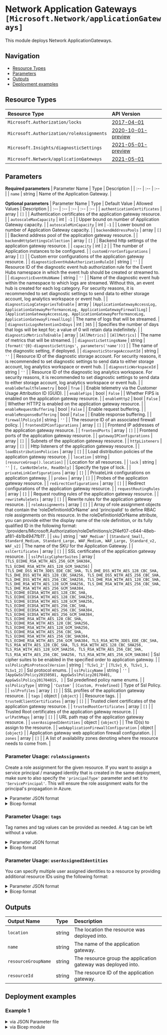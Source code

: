 # Network Application Gateways `[Microsoft.Network/applicationGateways]`

This module deploys Network ApplicationGateways.

## Navigation

- [Resource Types](#Resource-Types)
- [Parameters](#Parameters)
- [Outputs](#Outputs)
- [Deployment examples](#Deployment-examples)

## Resource Types

| Resource Type | API Version |
| :-- | :-- |
| `Microsoft.Authorization/locks` | [2017-04-01](https://docs.microsoft.com/en-us/azure/templates/Microsoft.Authorization/2017-04-01/locks) |
| `Microsoft.Authorization/roleAssignments` | [2020-10-01-preview](https://docs.microsoft.com/en-us/azure/templates/Microsoft.Authorization/2020-10-01-preview/roleAssignments) |
| `Microsoft.Insights/diagnosticSettings` | [2021-05-01-preview](https://docs.microsoft.com/en-us/azure/templates/Microsoft.Insights/2021-05-01-preview/diagnosticSettings) |
| `Microsoft.Network/applicationGateways` | [2021-05-01](https://docs.microsoft.com/en-us/azure/templates/Microsoft.Network/2021-05-01/applicationGateways) |

## Parameters

**Required parameters**
| Parameter Name | Type | Description |
| :-- | :-- | :-- |
| `name` | string | Name of the Application Gateway. |

**Optional parameters**
| Parameter Name | Type | Default Value | Allowed Values | Description |
| :-- | :-- | :-- | :-- | :-- |
| `authenticationCertificates` | array | `[]` |  | Authentication certificates of the application gateway resource. |
| `autoscaleMaxCapacity` | int | `-1` |  | Upper bound on number of Application Gateway capacity. |
| `autoscaleMinCapacity` | int | `-1` |  | Lower bound on number of Application Gateway capacity. |
| `backendAddressPools` | array | `[]` |  | Backend address pool of the application gateway resource. |
| `backendHttpSettingsCollection` | array | `[]` |  | Backend http settings of the application gateway resource. |
| `capacity` | int | `2` |  | The number of Application instances to be configured. |
| `customErrorConfigurations` | array | `[]` |  | Custom error configurations of the application gateway resource. |
| `diagnosticEventHubAuthorizationRuleId` | string | `''` |  | Resource ID of the diagnostic event hub authorization rule for the Event Hubs namespace in which the event hub should be created or streamed to. |
| `diagnosticEventHubName` | string | `''` |  | Name of the diagnostic event hub within the namespace to which logs are streamed. Without this, an event hub is created for each log category. For security reasons, it is recommended to set diagnostic settings to send data to either storage account, log analytics workspace or event hub. |
| `diagnosticLogCategoriesToEnable` | array | `[ApplicationGatewayAccessLog, ApplicationGatewayPerformanceLog, ApplicationGatewayFirewallLog]` | `[ApplicationGatewayAccessLog, ApplicationGatewayPerformanceLog, ApplicationGatewayFirewallLog]` | The name of logs that will be streamed. |
| `diagnosticLogsRetentionInDays` | int | `365` |  | Specifies the number of days that logs will be kept for; a value of 0 will retain data indefinitely. |
| `diagnosticMetricsToEnable` | array | `[AllMetrics]` | `[AllMetrics]` | The name of metrics that will be streamed. |
| `diagnosticSettingsName` | string | `[format('{0}-diagnosticSettings', parameters('name'))]` |  | The name of the diagnostic setting, if deployed. |
| `diagnosticStorageAccountId` | string | `''` |  | Resource ID of the diagnostic storage account. For security reasons, it is recommended to set diagnostic settings to send data to either storage account, log analytics workspace or event hub. |
| `diagnosticWorkspaceId` | string | `''` |  | Resource ID of the diagnostic log analytics workspace. For security reasons, it is recommended to set diagnostic settings to send data to either storage account, log analytics workspace or event hub. |
| `enableDefaultTelemetry` | bool | `True` |  | Enable telemetry via the Customer Usage Attribution ID (GUID). |
| `enableFips` | bool | `False` |  | Whether FIPS is enabled on the application gateway resource. |
| `enableHttp2` | bool | `False` |  | Whether HTTP2 is enabled on the application gateway resource. |
| `enableRequestBuffering` | bool | `False` |  | Enable request buffering. |
| `enableResponseBuffering` | bool | `False` |  | Enable response buffering. |
| `firewallPolicyId` | string | `''` |  | The resource ID of an associated firewall policy. |
| `frontendIPConfigurations` | array | `[]` |  | Frontend IP addresses of the application gateway resource. |
| `frontendPorts` | array | `[]` |  | Frontend ports of the application gateway resource. |
| `gatewayIPConfigurations` | array | `[]` |  | Subnets of the application gateway resource. |
| `httpListeners` | array | `[]` |  | Http listeners of the application gateway resource. |
| `loadDistributionPolicies` | array | `[]` |  | Load distribution policies of the application gateway resource. |
| `location` | string | `[resourceGroup().location]` |  | Location for all resources. |
| `lock` | string | `''` | `[, CanNotDelete, ReadOnly]` | Specify the type of lock. |
| `privateLinkConfigurations` | array | `[]` |  | PrivateLink configurations on application gateway. |
| `probes` | array | `[]` |  | Probes of the application gateway resource. |
| `redirectConfigurations` | array | `[]` |  | Redirect configurations of the application gateway resource. |
| `requestRoutingRules` | array | `[]` |  | Request routing rules of the application gateway resource. |
| `rewriteRuleSets` | array | `[]` |  | Rewrite rules for the application gateway resource. |
| `roleAssignments` | array | `[]` |  | Array of role assignment objects that contain the 'roleDefinitionIdOrName' and 'principalId' to define RBAC role assignments on this resource. In the roleDefinitionIdOrName attribute, you can provide either the display name of the role definition, or its fully qualified ID in the following format: '/providers/Microsoft.Authorization/roleDefinitions/c2f4ef07-c644-48eb-af81-4b1b4947fb11'. |
| `sku` | string | `'WAF_Medium'` | `[Standard_Small, Standard_Medium, Standard_Large, WAF_Medium, WAF_Large, Standard_v2, WAF_v2]` | The name of the SKU for the Application Gateway. |
| `sslCertificates` | array | `[]` |  | SSL certificates of the application gateway resource. |
| `sslPolicyCipherSuites` | array | `[TLS_ECDHE_RSA_WITH_AES_256_GCM_SHA384, TLS_ECDHE_RSA_WITH_AES_128_GCM_SHA256]` | `[TLS_DHE_DSS_WITH_3DES_EDE_CBC_SHA, TLS_DHE_DSS_WITH_AES_128_CBC_SHA, TLS_DHE_DSS_WITH_AES_128_CBC_SHA256, TLS_DHE_DSS_WITH_AES_256_CBC_SHA, TLS_DHE_DSS_WITH_AES_256_CBC_SHA256, TLS_DHE_RSA_WITH_AES_128_CBC_SHA, TLS_DHE_RSA_WITH_AES_128_GCM_SHA256, TLS_DHE_RSA_WITH_AES_256_CBC_SHA, TLS_DHE_RSA_WITH_AES_256_GCM_SHA384, TLS_ECDHE_ECDSA_WITH_AES_128_CBC_SHA, TLS_ECDHE_ECDSA_WITH_AES_128_CBC_SHA256, TLS_ECDHE_ECDSA_WITH_AES_128_GCM_SHA256, TLS_ECDHE_ECDSA_WITH_AES_256_CBC_SHA, TLS_ECDHE_ECDSA_WITH_AES_256_CBC_SHA384, TLS_ECDHE_ECDSA_WITH_AES_256_GCM_SHA384, TLS_ECDHE_RSA_WITH_AES_128_CBC_SHA, TLS_ECDHE_RSA_WITH_AES_128_CBC_SHA256, TLS_ECDHE_RSA_WITH_AES_128_GCM_SHA256, TLS_ECDHE_RSA_WITH_AES_256_CBC_SHA, TLS_ECDHE_RSA_WITH_AES_256_CBC_SHA384, TLS_ECDHE_RSA_WITH_AES_256_GCM_SHA384, TLS_RSA_WITH_3DES_EDE_CBC_SHA, TLS_RSA_WITH_AES_128_CBC_SHA, TLS_RSA_WITH_AES_128_CBC_SHA256, TLS_RSA_WITH_AES_128_GCM_SHA256, TLS_RSA_WITH_AES_256_CBC_SHA, TLS_RSA_WITH_AES_256_CBC_SHA256, TLS_RSA_WITH_AES_256_GCM_SHA384]` | Ssl cipher suites to be enabled in the specified order to application gateway. |
| `sslPolicyMinProtocolVersion` | string | `'TLSv1_2'` | `[TLSv1_0, TLSv1_1, TLSv1_2]` | Ssl protocol enums. |
| `sslPolicyName` | string | `''` | `[AppGwSslPolicy20150501, AppGwSslPolicy20170401, AppGwSslPolicy20170401S, ]` | Ssl predefined policy name enums. |
| `sslPolicyType` | string | `'Custom'` | `[Custom, Predefined]` | Type of Ssl Policy. |
| `sslProfiles` | array | `[]` |  | SSL profiles of the application gateway resource. |
| `tags` | object | `{object}` |  | Resource tags. |
| `trustedClientCertificates` | array | `[]` |  | Trusted client certificates of the application gateway resource. |
| `trustedRootCertificates` | array | `[]` |  | Trusted Root certificates of the application gateway resource. |
| `urlPathMaps` | array | `[]` |  | URL path map of the application gateway resource. |
| `userAssignedIdentities` | object | `{object}` |  | The ID(s) to assign to the resource. |
| `webApplicationFirewallConfiguration` | object | `{object}` |  | Application gateway web application firewall configuration. |
| `zones` | array | `[]` |  | A list of availability zones denoting where the resource needs to come from. |


### Parameter Usage: `roleAssignments`

Create a role assignment for the given resource. If you want to assign a service principal / managed identity that is created in the same deployment, make sure to also specify the `'principalType'` parameter and set it to `'ServicePrincipal'`. This will ensure the role assignment waits for the principal's propagation in Azure.

<details>

<summary>Parameter JSON format</summary>

```json
"roleAssignments": {
    "value": [
        {
            "roleDefinitionIdOrName": "Reader",
            "description": "Reader Role Assignment",
            "principalIds": [
                "12345678-1234-1234-1234-123456789012", // object 1
                "78945612-1234-1234-1234-123456789012" // object 2
            ]
        },
        {
            "roleDefinitionIdOrName": "/providers/Microsoft.Authorization/roleDefinitions/c2f4ef07-c644-48eb-af81-4b1b4947fb11",
            "principalIds": [
                "12345678-1234-1234-1234-123456789012" // object 1
            ],
            "principalType": "ServicePrincipal"
        }
    ]
}
```

</details>

<details>

<summary>Bicep format</summary>

```bicep
roleAssignments: [
    {
        roleDefinitionIdOrName: 'Reader'
        description: 'Reader Role Assignment'
        principalIds: [
            '12345678-1234-1234-1234-123456789012' // object 1
            '78945612-1234-1234-1234-123456789012' // object 2
        ]
    }
    {
        roleDefinitionIdOrName: '/providers/Microsoft.Authorization/roleDefinitions/c2f4ef07-c644-48eb-af81-4b1b4947fb11'
        principalIds: [
            '12345678-1234-1234-1234-123456789012' // object 1
        ]
        principalType: 'ServicePrincipal'
    }
]
```

</details>
<p>

### Parameter Usage: `tags`

Tag names and tag values can be provided as needed. A tag can be left without a value.

<details>

<summary>Parameter JSON format</summary>

```json
"tags": {
    "value": {
        "Environment": "Non-Prod",
        "Contact": "test.user@testcompany.com",
        "PurchaseOrder": "1234",
        "CostCenter": "7890",
        "ServiceName": "DeploymentValidation",
        "Role": "DeploymentValidation"
    }
}
```

</details>

<details>

<summary>Bicep format</summary>

```bicep
tags: {
    Environment: 'Non-Prod'
    Contact: 'test.user@testcompany.com'
    PurchaseOrder: '1234'
    CostCenter: '7890'
    ServiceName: 'DeploymentValidation'
    Role: 'DeploymentValidation'
}
```

</details>
<p>

### Parameter Usage: `userAssignedIdentities`

You can specify multiple user assigned identities to a resource by providing additional resource IDs using the following format:

<details>

<summary>Parameter JSON format</summary>

```json
"userAssignedIdentities": {
    "value": {
        "/subscriptions/12345678-1234-1234-1234-123456789012/resourcegroups/validation-rg/providers/Microsoft.ManagedIdentity/userAssignedIdentities/adp-sxx-az-msi-x-001": {},
        "/subscriptions/12345678-1234-1234-1234-123456789012/resourcegroups/validation-rg/providers/Microsoft.ManagedIdentity/userAssignedIdentities/adp-sxx-az-msi-x-002": {}
    }
}
```

</details>

<details>

<summary>Bicep format</summary>

```bicep
userAssignedIdentities: {
    '/subscriptions/12345678-1234-1234-1234-123456789012/resourcegroups/validation-rg/providers/Microsoft.ManagedIdentity/userAssignedIdentities/adp-sxx-az-msi-x-001': {}
    '/subscriptions/12345678-1234-1234-1234-123456789012/resourcegroups/validation-rg/providers/Microsoft.ManagedIdentity/userAssignedIdentities/adp-sxx-az-msi-x-002': {}
}
```

</details>
<p>

## Outputs

| Output Name | Type | Description |
| :-- | :-- | :-- |
| `location` | string | The location the resource was deployed into. |
| `name` | string | The name of the application gateway. |
| `resourceGroupName` | string | The resource group the application gateway was deployed into. |
| `resourceId` | string | The resource ID of the application gateway. |

## Deployment examples

<h3>Example 1</h3>

<details>

<summary>via JSON Parameter file</summary>

```json
{
    "$schema": "https://schema.management.azure.com/schemas/2019-04-01/deploymentParameters.json#",
    "contentVersion": "1.0.0.0",
    "parameters": {
        "name": {
            "value": "<<namePrefix>>-az-apgw-x-001"
        },
        "lock": {
            "value": "CanNotDelete"
        },
        "userAssignedIdentities": {
            "value": {
                "/subscriptions/<<subscriptionId>>/resourcegroups/validation-rg/providers/Microsoft.ManagedIdentity/userAssignedIdentities/adp-<<namePrefix>>-az-msi-x-001": {}
            }
        },
        "webApplicationFirewallConfiguration": {
            "value": {
                "enabled": true,
                "firewallMode": "Detection",
                "ruleSetType": "OWASP",
                "ruleSetVersion": "3.0",
                "disabledRuleGroups": [],
                "requestBodyCheck": true,
                "maxRequestBodySizeInKb": 128,
                "fileUploadLimitInMb": 100
            }
        },
        "enableHttp2": {
            "value": true
        },
        "backendAddressPools": {
            "value": [
                {
                    "name": "appServiceBackendPool",
                    "properties": {
                        "backendAddresses": [
                            {
                                "fqdn": "aghapp.azurewebsites.net"
                            }
                        ]
                    }
                },
                {
                    "name": "privateVmBackendPool",
                    "properties": {
                        "backendAddresses": [
                            {
                                "ipAddress": "10.0.0.4"
                            }
                        ]
                    }
                }
            ]
        },
        "backendHttpSettingsCollection": {
            "value": [
                {
                    "name": "appServiceBackendHttpsSetting",
                    "properties": {
                        "port": 443,
                        "protocol": "Https",
                        "cookieBasedAffinity": "Disabled",
                        "pickHostNameFromBackendAddress": true,
                        "requestTimeout": 30
                    }
                },
                {
                    "name": "privateVmHttpSetting",
                    "properties": {
                        "port": 80,
                        "protocol": "Http",
                        "cookieBasedAffinity": "Disabled",
                        "pickHostNameFromBackendAddress": false,
                        "requestTimeout": 30,
                        "probe": {
                            "id": "/subscriptions/<<subscriptionId>>/resourceGroups/validation-rg/providers/Microsoft.Network/applicationGateways/<<namePrefix>>-az-apgw-x-001/probes/privateVmHttpSettingProbe"
                        }
                    }
                }
            ]
        },
        "frontendIPConfigurations": {
            "value": [
                {
                    "name": "private",
                    "properties": {
                        "privateIPAddress": "10.0.8.6",
                        "privateIPAllocationMethod": "Static",
                        "subnet": {
                            "id": "/subscriptions/<<subscriptionId>>/resourceGroups/validation-rg/providers/Microsoft.Network/virtualNetworks/adp-<<namePrefix>>-az-vnet-x-001/subnets/<<namePrefix>>-az-subnet-x-007"
                        }
                    }
                },
                {
                    "name": "public",
                    "properties": {
                        "privateIPAllocationMethod": "Dynamic",
                        "publicIPAddress": {
                            "id": "/subscriptions/<<subscriptionId>>/resourceGroups/validation-rg/providers/Microsoft.Network/publicIPAddresses/adp-<<namePrefix>>-az-pip-x-apgw"
                        }
                    }
                }
            ]
        },
        "frontendPorts": {
            "value": [
                {
                    "name": "port443",
                    "properties": {
                        "port": 443
                    }
                },
                {
                    "name": "port4433",
                    "properties": {
                        "port": 4433
                    }
                },
                {
                    "name": "port80",
                    "properties": {
                        "port": 80
                    }
                },
                {
                    "name": "port8080",
                    "properties": {
                        "port": 8080
                    }
                }
            ]
        },
        "httpListeners": {
            "value": [
                {
                    "name": "public443",
                    "properties": {
                        "frontendIPConfiguration": {
                            "id": "/subscriptions/<<subscriptionId>>/resourceGroups/validation-rg/providers/Microsoft.Network/applicationGateways/<<namePrefix>>-az-apgw-x-001/frontendIPConfigurations/public"
                        },
                        "frontendPort": {
                            "id": "/subscriptions/<<subscriptionId>>/resourceGroups/validation-rg/providers/Microsoft.Network/applicationGateways/<<namePrefix>>-az-apgw-x-001/frontendPorts/port443"
                        },
                        "sslCertificate": {
                            "id": "/subscriptions/<<subscriptionId>>/resourceGroups/validation-rg/providers/Microsoft.Network/applicationGateways/<<namePrefix>>-az-apgw-x-001/sslCertificates/<<namePrefix>>-az-apgw-x-001-ssl-certificate"
                        },
                        "protocol": "https",
                        "hostNames": [],
                        "requireServerNameIndication": false
                    }
                },
                {
                    "name": "private4433",
                    "properties": {
                        "frontendIPConfiguration": {
                            "id": "/subscriptions/<<subscriptionId>>/resourceGroups/validation-rg/providers/Microsoft.Network/applicationGateways/<<namePrefix>>-az-apgw-x-001/frontendIPConfigurations/private"
                        },
                        "frontendPort": {
                            "id": "/subscriptions/<<subscriptionId>>/resourceGroups/validation-rg/providers/Microsoft.Network/applicationGateways/<<namePrefix>>-az-apgw-x-001/frontendPorts/port4433"
                        },
                        "sslCertificate": {
                            "id": "/subscriptions/<<subscriptionId>>/resourceGroups/validation-rg/providers/Microsoft.Network/applicationGateways/<<namePrefix>>-az-apgw-x-001/sslCertificates/<<namePrefix>>-az-apgw-x-001-ssl-certificate"
                        },
                        "protocol": "https",
                        "hostNames": [],
                        "requireServerNameIndication": false
                    }
                },
                {
                    "name": "httpRedirect80",
                    "properties": {
                        "frontendIPConfiguration": {
                            "id": "/subscriptions/<<subscriptionId>>/resourceGroups/validation-rg/providers/Microsoft.Network/applicationGateways/<<namePrefix>>-az-apgw-x-001/frontendIPConfigurations/public"
                        },
                        "frontendPort": {
                            "id": "/subscriptions/<<subscriptionId>>/resourceGroups/validation-rg/providers/Microsoft.Network/applicationGateways/<<namePrefix>>-az-apgw-x-001/frontendPorts/port80"
                        },
                        "protocol": "Http",
                        "hostNames": [],
                        "requireServerNameIndication": false
                    }
                },
                {
                    "name": "httpRedirect8080",
                    "properties": {
                        "frontendIPConfiguration": {
                            "id": "/subscriptions/<<subscriptionId>>/resourceGroups/validation-rg/providers/Microsoft.Network/applicationGateways/<<namePrefix>>-az-apgw-x-001/frontendIPConfigurations/private"
                        },
                        "frontendPort": {
                            "id": "/subscriptions/<<subscriptionId>>/resourceGroups/validation-rg/providers/Microsoft.Network/applicationGateways/<<namePrefix>>-az-apgw-x-001/frontendPorts/port8080"
                        },
                        "protocol": "Http",
                        "hostNames": [],
                        "requireServerNameIndication": false
                    }
                }
            ]
        },
        "gatewayIPConfigurations": {
            "value": [
                {
                    "name": "apw-ip-configuration",
                    "properties": {
                        "subnet": {
                            "id": "/subscriptions/<<subscriptionId>>/resourceGroups/validation-rg/providers/Microsoft.Network/virtualNetworks/adp-<<namePrefix>>-az-vnet-x-001/subnets/<<namePrefix>>-az-subnet-x-007"
                        }
                    }
                }
            ]
        },
        "probes": {
            "value": [
                {
                    "name": "privateVmHttpSettingProbe",
                    "properties": {
                        "protocol": "Http",
                        "host": "10.0.0.4",
                        "path": "/",
                        "interval": 60,
                        "timeout": 15,
                        "unhealthyThreshold": 5,
                        "pickHostNameFromBackendHttpSettings": false,
                        "minServers": 3,
                        "match": {
                            "statusCodes": [
                                "200",
                                "401"
                            ]
                        }
                    }
                }
            ]
        },
        "redirectConfigurations": {
            "value": [
                {
                    "name": "httpRedirect80",
                    "properties": {
                        "redirectType": "Permanent",
                        "targetListener": {
                            "id": "/subscriptions/<<subscriptionId>>/resourceGroups/validation-rg/providers/Microsoft.Network/applicationGateways/<<namePrefix>>-az-apgw-x-001/httpListeners/public443"
                        },
                        "includePath": true,
                        "includeQueryString": true,
                        "requestRoutingRules": [
                            {
                                "id": "/subscriptions/<<subscriptionId>>/resourceGroups/validation-rg/providers/Microsoft.Network/applicationGateways/<<namePrefix>>-az-apgw-x-001/requestRoutingRules/httpRedirect80-public443"
                            }
                        ]
                    }
                },
                {
                    "name": "httpRedirect8080",
                    "properties": {
                        "redirectType": "Permanent",
                        "targetListener": {
                            "id": "/subscriptions/<<subscriptionId>>/resourceGroups/validation-rg/providers/Microsoft.Network/applicationGateways/<<namePrefix>>-az-apgw-x-001/httpListeners/private4433"
                        },
                        "includePath": true,
                        "includeQueryString": true,
                        "requestRoutingRules": [
                            {
                                "id": "/subscriptions/<<subscriptionId>>/resourceGroups/validation-rg/providers/Microsoft.Network/applicationGateways/<<namePrefix>>-az-apgw-x-001/requestRoutingRules/httpRedirect8080-private4433"
                            }
                        ]
                    }
                }
            ]
        },
        "requestRoutingRules": {
            "value": [
                {
                    "name": "public443-appServiceBackendHttpsSetting-appServiceBackendHttpsSetting",
                    "properties": {
                        "ruleType": "Basic",
                        "httpListener": {
                            "id": "/subscriptions/<<subscriptionId>>/resourceGroups/validation-rg/providers/Microsoft.Network/applicationGateways/<<namePrefix>>-az-apgw-x-001/httpListeners/public443"
                        },
                        "backendAddressPool": {
                            "id": "/subscriptions/<<subscriptionId>>/resourceGroups/validation-rg/providers/Microsoft.Network/applicationGateways/<<namePrefix>>-az-apgw-x-001/backendAddressPools/appServiceBackendPool"
                        },
                        "backendHttpSettings": {
                            "id": "/subscriptions/<<subscriptionId>>/resourceGroups/validation-rg/providers/Microsoft.Network/applicationGateways/<<namePrefix>>-az-apgw-x-001/backendHttpSettingsCollection/appServiceBackendHttpsSetting"
                        }
                    }
                },
                {
                    "name": "private4433-privateVmHttpSetting-privateVmHttpSetting",
                    "properties": {
                        "ruleType": "Basic",
                        "httpListener": {
                            "id": "/subscriptions/<<subscriptionId>>/resourceGroups/validation-rg/providers/Microsoft.Network/applicationGateways/<<namePrefix>>-az-apgw-x-001/httpListeners/private4433"
                        },
                        "backendAddressPool": {
                            "id": "/subscriptions/<<subscriptionId>>/resourceGroups/validation-rg/providers/Microsoft.Network/applicationGateways/<<namePrefix>>-az-apgw-x-001/backendAddressPools/privateVmBackendPool"
                        },
                        "backendHttpSettings": {
                            "id": "/subscriptions/<<subscriptionId>>/resourceGroups/validation-rg/providers/Microsoft.Network/applicationGateways/<<namePrefix>>-az-apgw-x-001/backendHttpSettingsCollection/privateVmHttpSetting"
                        }
                    }
                },
                {
                    "name": "httpRedirect80-public443",
                    "properties": {
                        "ruleType": "Basic",
                        "httpListener": {
                            "id": "/subscriptions/<<subscriptionId>>/resourceGroups/validation-rg/providers/Microsoft.Network/applicationGateways/<<namePrefix>>-az-apgw-x-001/httpListeners/httpRedirect80"
                        },
                        "redirectConfiguration": {
                            "id": "/subscriptions/<<subscriptionId>>/resourceGroups/validation-rg/providers/Microsoft.Network/applicationGateways/<<namePrefix>>-az-apgw-x-001/redirectConfigurations/httpRedirect80"
                        }
                    }
                },
                {
                    "name": "httpRedirect8080-private4433",
                    "properties": {
                        "ruleType": "Basic",
                        "httpListener": {
                            "id": "/subscriptions/<<subscriptionId>>/resourceGroups/validation-rg/providers/Microsoft.Network/applicationGateways/<<namePrefix>>-az-apgw-x-001/httpListeners/httpRedirect8080"
                        },
                        "redirectConfiguration": {
                            "id": "/subscriptions/<<subscriptionId>>/resourceGroups/validation-rg/providers/Microsoft.Network/applicationGateways/<<namePrefix>>-az-apgw-x-001/redirectConfigurations/httpRedirect8080"
                        }
                    }
                }
            ]
        },
        "sku": {
            "value": "WAF_v2"
        },
        "sslCertificates": {
            "value": [
                {
                    "name": "<<namePrefix>>-az-apgw-x-001-ssl-certificate",
                    "properties": {
                        "keyVaultSecretId": "https://adp-<<namePrefix>>-az-kv-x-001.vault.azure.net/secrets/applicationGatewaySslCertificate"
                    }
                }
            ]
        },
        "diagnosticLogsRetentionInDays": {
            "value": 7
        },
        "diagnosticStorageAccountId": {
            "value": "/subscriptions/<<subscriptionId>>/resourceGroups/validation-rg/providers/Microsoft.Storage/storageAccounts/adp<<namePrefix>>azsax001"
        },
        "diagnosticWorkspaceId": {
            "value": "/subscriptions/<<subscriptionId>>/resourcegroups/validation-rg/providers/microsoft.operationalinsights/workspaces/adp-<<namePrefix>>-az-law-x-001"
        },
        "diagnosticEventHubAuthorizationRuleId": {
            "value": "/subscriptions/<<subscriptionId>>/resourceGroups/validation-rg/providers/Microsoft.EventHub/namespaces/adp-<<namePrefix>>-az-evhns-x-001/AuthorizationRules/RootManageSharedAccessKey"
        },
        "diagnosticEventHubName": {
            "value": "adp-<<namePrefix>>-az-evh-x-001"
        },
        "roleAssignments": {
            "value": [
                {
                    "roleDefinitionIdOrName": "Reader",
                    "principalIds": [
                        "<<deploymentSpId>>"
                    ]
                }
            ]
        }
    }
}
```

</details>

<details>

<summary>via Bicep module</summary>

```bicep
module applicationGateways './Microsoft.Network/applicationGateways/deploy.bicep' = {
  name: '${uniqueString(deployment().name)}-applicationGateways'
  params: {
    name: '<<namePrefix>>-az-apgw-x-001'
    lock: 'CanNotDelete'
    userAssignedIdentities: {
      '/subscriptions/<<subscriptionId>>/resourcegroups/validation-rg/providers/Microsoft.ManagedIdentity/userAssignedIdentities/adp-<<namePrefix>>-az-msi-x-001': {}
    }
    webApplicationFirewallConfiguration: {
      enabled: true
      firewallMode: 'Detection'
      ruleSetType: 'OWASP'
      ruleSetVersion: '3.0'
      disabledRuleGroups: []
      requestBodyCheck: true
      maxRequestBodySizeInKb: 128
      fileUploadLimitInMb: 100
    }
    enableHttp2: true
    backendAddressPools: [
      {
        name: 'appServiceBackendPool'
        properties: {
          backendAddresses: [
            {
              fqdn: 'aghapp.azurewebsites.net'
            }
          ]
        }
      }
      {
        name: 'privateVmBackendPool'
        properties: {
          backendAddresses: [
            {
              ipAddress: '10.0.0.4'
            }
          ]
        }
      }
    ]
    backendHttpSettingsCollection: [
      {
        name: 'appServiceBackendHttpsSetting'
        properties: {
          port: 443
          protocol: 'Https'
          cookieBasedAffinity: 'Disabled'
          pickHostNameFromBackendAddress: true
          requestTimeout: 30
        }
      }
      {
        name: 'privateVmHttpSetting'
        properties: {
          port: 80
          protocol: 'Http'
          cookieBasedAffinity: 'Disabled'
          pickHostNameFromBackendAddress: false
          requestTimeout: 30
          probe: {
            id: '/subscriptions/<<subscriptionId>>/resourceGroups/validation-rg/providers/Microsoft.Network/applicationGateways/<<namePrefix>>-az-apgw-x-001/probes/privateVmHttpSettingProbe'
          }
        }
      }
    ]
    frontendIPConfigurations: [
      {
        name: 'private'
        properties: {
          privateIPAddress: '10.0.8.6'
          privateIPAllocationMethod: 'Static'
          subnet: {
            id: '/subscriptions/<<subscriptionId>>/resourceGroups/validation-rg/providers/Microsoft.Network/virtualNetworks/adp-<<namePrefix>>-az-vnet-x-001/subnets/<<namePrefix>>-az-subnet-x-007'
          }
        }
      }
      {
        name: 'public'
        properties: {
          privateIPAllocationMethod: 'Dynamic'
          publicIPAddress: {
            id: '/subscriptions/<<subscriptionId>>/resourceGroups/validation-rg/providers/Microsoft.Network/publicIPAddresses/adp-<<namePrefix>>-az-pip-x-apgw'
          }
        }
      }
    ]
    frontendPorts: [
      {
        name: 'port443'
        properties: {
          port: 443
        }
      }
      {
        name: 'port4433'
        properties: {
          port: 4433
        }
      }
      {
        name: 'port80'
        properties: {
          port: 80
        }
      }
      {
        name: 'port8080'
        properties: {
          port: 8080
        }
      }
    ]
    httpListeners: [
      {
        name: 'public443'
        properties: {
          frontendIPConfiguration: {
            id: '/subscriptions/<<subscriptionId>>/resourceGroups/validation-rg/providers/Microsoft.Network/applicationGateways/<<namePrefix>>-az-apgw-x-001/frontendIPConfigurations/public'
          }
          frontendPort: {
            id: '/subscriptions/<<subscriptionId>>/resourceGroups/validation-rg/providers/Microsoft.Network/applicationGateways/<<namePrefix>>-az-apgw-x-001/frontendPorts/port443'
          }
          sslCertificate: {
            id: '/subscriptions/<<subscriptionId>>/resourceGroups/validation-rg/providers/Microsoft.Network/applicationGateways/<<namePrefix>>-az-apgw-x-001/sslCertificates/<<namePrefix>>-az-apgw-x-001-ssl-certificate'
          }
          protocol: 'https'
          hostNames: []
          requireServerNameIndication: false
        }
      }
      {
        name: 'private4433'
        properties: {
          frontendIPConfiguration: {
            id: '/subscriptions/<<subscriptionId>>/resourceGroups/validation-rg/providers/Microsoft.Network/applicationGateways/<<namePrefix>>-az-apgw-x-001/frontendIPConfigurations/private'
          }
          frontendPort: {
            id: '/subscriptions/<<subscriptionId>>/resourceGroups/validation-rg/providers/Microsoft.Network/applicationGateways/<<namePrefix>>-az-apgw-x-001/frontendPorts/port4433'
          }
          sslCertificate: {
            id: '/subscriptions/<<subscriptionId>>/resourceGroups/validation-rg/providers/Microsoft.Network/applicationGateways/<<namePrefix>>-az-apgw-x-001/sslCertificates/<<namePrefix>>-az-apgw-x-001-ssl-certificate'
          }
          protocol: 'https'
          hostNames: []
          requireServerNameIndication: false
        }
      }
      {
        name: 'httpRedirect80'
        properties: {
          frontendIPConfiguration: {
            id: '/subscriptions/<<subscriptionId>>/resourceGroups/validation-rg/providers/Microsoft.Network/applicationGateways/<<namePrefix>>-az-apgw-x-001/frontendIPConfigurations/public'
          }
          frontendPort: {
            id: '/subscriptions/<<subscriptionId>>/resourceGroups/validation-rg/providers/Microsoft.Network/applicationGateways/<<namePrefix>>-az-apgw-x-001/frontendPorts/port80'
          }
          protocol: 'Http'
          hostNames: []
          requireServerNameIndication: false
        }
      }
      {
        name: 'httpRedirect8080'
        properties: {
          frontendIPConfiguration: {
            id: '/subscriptions/<<subscriptionId>>/resourceGroups/validation-rg/providers/Microsoft.Network/applicationGateways/<<namePrefix>>-az-apgw-x-001/frontendIPConfigurations/private'
          }
          frontendPort: {
            id: '/subscriptions/<<subscriptionId>>/resourceGroups/validation-rg/providers/Microsoft.Network/applicationGateways/<<namePrefix>>-az-apgw-x-001/frontendPorts/port8080'
          }
          protocol: 'Http'
          hostNames: []
          requireServerNameIndication: false
        }
      }
    ]
    gatewayIPConfigurations: [
      {
        name: 'apw-ip-configuration'
        properties: {
          subnet: {
            id: '/subscriptions/<<subscriptionId>>/resourceGroups/validation-rg/providers/Microsoft.Network/virtualNetworks/adp-<<namePrefix>>-az-vnet-x-001/subnets/<<namePrefix>>-az-subnet-x-007'
          }
        }
      }
    ]
    probes: [
      {
        name: 'privateVmHttpSettingProbe'
        properties: {
          protocol: 'Http'
          host: '10.0.0.4'
          path: '/'
          interval: 60
          timeout: 15
          unhealthyThreshold: 5
          pickHostNameFromBackendHttpSettings: false
          minServers: 3
          match: {
            statusCodes: [
              '200'
              '401'
            ]
          }
        }
      }
    ]
    redirectConfigurations: [
      {
        name: 'httpRedirect80'
        properties: {
          redirectType: 'Permanent'
          targetListener: {
            id: '/subscriptions/<<subscriptionId>>/resourceGroups/validation-rg/providers/Microsoft.Network/applicationGateways/<<namePrefix>>-az-apgw-x-001/httpListeners/public443'
          }
          includePath: true
          includeQueryString: true
          requestRoutingRules: [
            {
              id: '/subscriptions/<<subscriptionId>>/resourceGroups/validation-rg/providers/Microsoft.Network/applicationGateways/<<namePrefix>>-az-apgw-x-001/requestRoutingRules/httpRedirect80-public443'
            }
          ]
        }
      }
      {
        name: 'httpRedirect8080'
        properties: {
          redirectType: 'Permanent'
          targetListener: {
            id: '/subscriptions/<<subscriptionId>>/resourceGroups/validation-rg/providers/Microsoft.Network/applicationGateways/<<namePrefix>>-az-apgw-x-001/httpListeners/private4433'
          }
          includePath: true
          includeQueryString: true
          requestRoutingRules: [
            {
              id: '/subscriptions/<<subscriptionId>>/resourceGroups/validation-rg/providers/Microsoft.Network/applicationGateways/<<namePrefix>>-az-apgw-x-001/requestRoutingRules/httpRedirect8080-private4433'
            }
          ]
        }
      }
    ]
    requestRoutingRules: [
      {
        name: 'public443-appServiceBackendHttpsSetting-appServiceBackendHttpsSetting'
        properties: {
          ruleType: 'Basic'
          httpListener: {
            id: '/subscriptions/<<subscriptionId>>/resourceGroups/validation-rg/providers/Microsoft.Network/applicationGateways/<<namePrefix>>-az-apgw-x-001/httpListeners/public443'
          }
          backendAddressPool: {
            id: '/subscriptions/<<subscriptionId>>/resourceGroups/validation-rg/providers/Microsoft.Network/applicationGateways/<<namePrefix>>-az-apgw-x-001/backendAddressPools/appServiceBackendPool'
          }
          backendHttpSettings: {
            id: '/subscriptions/<<subscriptionId>>/resourceGroups/validation-rg/providers/Microsoft.Network/applicationGateways/<<namePrefix>>-az-apgw-x-001/backendHttpSettingsCollection/appServiceBackendHttpsSetting'
          }
        }
      }
      {
        name: 'private4433-privateVmHttpSetting-privateVmHttpSetting'
        properties: {
          ruleType: 'Basic'
          httpListener: {
            id: '/subscriptions/<<subscriptionId>>/resourceGroups/validation-rg/providers/Microsoft.Network/applicationGateways/<<namePrefix>>-az-apgw-x-001/httpListeners/private4433'
          }
          backendAddressPool: {
            id: '/subscriptions/<<subscriptionId>>/resourceGroups/validation-rg/providers/Microsoft.Network/applicationGateways/<<namePrefix>>-az-apgw-x-001/backendAddressPools/privateVmBackendPool'
          }
          backendHttpSettings: {
            id: '/subscriptions/<<subscriptionId>>/resourceGroups/validation-rg/providers/Microsoft.Network/applicationGateways/<<namePrefix>>-az-apgw-x-001/backendHttpSettingsCollection/privateVmHttpSetting'
          }
        }
      }
      {
        name: 'httpRedirect80-public443'
        properties: {
          ruleType: 'Basic'
          httpListener: {
            id: '/subscriptions/<<subscriptionId>>/resourceGroups/validation-rg/providers/Microsoft.Network/applicationGateways/<<namePrefix>>-az-apgw-x-001/httpListeners/httpRedirect80'
          }
          redirectConfiguration: {
            id: '/subscriptions/<<subscriptionId>>/resourceGroups/validation-rg/providers/Microsoft.Network/applicationGateways/<<namePrefix>>-az-apgw-x-001/redirectConfigurations/httpRedirect80'
          }
        }
      }
      {
        name: 'httpRedirect8080-private4433'
        properties: {
          ruleType: 'Basic'
          httpListener: {
            id: '/subscriptions/<<subscriptionId>>/resourceGroups/validation-rg/providers/Microsoft.Network/applicationGateways/<<namePrefix>>-az-apgw-x-001/httpListeners/httpRedirect8080'
          }
          redirectConfiguration: {
            id: '/subscriptions/<<subscriptionId>>/resourceGroups/validation-rg/providers/Microsoft.Network/applicationGateways/<<namePrefix>>-az-apgw-x-001/redirectConfigurations/httpRedirect8080'
          }
        }
      }
    ]
    sku: 'WAF_v2'
    sslCertificates: [
      {
        name: '<<namePrefix>>-az-apgw-x-001-ssl-certificate'
        properties: {
          keyVaultSecretId: 'https://adp-<<namePrefix>>-az-kv-x-001.vault.azure.net/secrets/applicationGatewaySslCertificate'
        }
      }
    ]
    diagnosticLogsRetentionInDays: 7
    diagnosticStorageAccountId: '/subscriptions/<<subscriptionId>>/resourceGroups/validation-rg/providers/Microsoft.Storage/storageAccounts/adp<<namePrefix>>azsax001'
    diagnosticWorkspaceId: '/subscriptions/<<subscriptionId>>/resourcegroups/validation-rg/providers/microsoft.operationalinsights/workspaces/adp-<<namePrefix>>-az-law-x-001'
    diagnosticEventHubAuthorizationRuleId: '/subscriptions/<<subscriptionId>>/resourceGroups/validation-rg/providers/Microsoft.EventHub/namespaces/adp-<<namePrefix>>-az-evhns-x-001/AuthorizationRules/RootManageSharedAccessKey'
    diagnosticEventHubName: 'adp-<<namePrefix>>-az-evh-x-001'
    roleAssignments: [
      {
        roleDefinitionIdOrName: 'Reader'
        principalIds: [
          '<<deploymentSpId>>'
        ]
      }
    ]
  }
}
```

</details>
<p>
